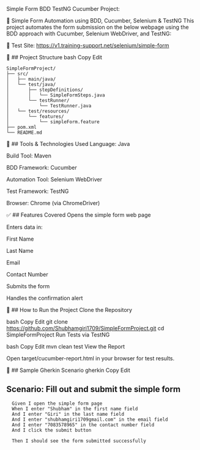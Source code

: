 Simple Form BDD TestNG Cucumber Project:

🧪 Simple Form Automation using BDD, Cucumber, Selenium & TestNG
This project automates the form submission on the below webpage using the BDD approach with Cucumber, Selenium WebDriver, and TestNG:

🔗 Test Site: https://v1.training-support.net/selenium/simple-form

📂 ## Project Structure
bash
Copy
Edit
~~~
SimpleFormProject/
├── src/
│   ├── main/java/
│   └── test/java/
│       ├── stepDefinitions/
│       │   └── SimpleFormSteps.java
│       └── testRunner/
│           └── TestRunner.java
│   └── test/resources/
│       └── features/
│           └── simpleForm.feature
├── pom.xml
└── README.md
~~~
🔧 ## Tools & Technologies Used
Language: Java

Build Tool: Maven

BDD Framework: Cucumber

Automation Tool: Selenium WebDriver

Test Framework: TestNG

Browser: Chrome (via ChromeDriver)

✅ ## Features Covered
Opens the simple form web page

Enters data in:

First Name

Last Name

Email

Contact Number

Submits the form

Handles the confirmation alert

🚀 ## How to Run the Project
Clone the Repository

bash
Copy
Edit
git clone https://github.com/Shubhamgiri1709/SimpleFormProject.git
cd SimpleFormProject
Run Tests via TestNG

bash
Copy
Edit
mvn clean test
View the Report

Open target/cucumber-report.html in your browser for test results.

📝 ## Sample Gherkin Scenario
gherkin
Copy
Edit
## Scenario: Fill out and submit the simple form
~~~
  Given I open the simple form page
  When I enter "Shubham" in the first name field
  And I enter "Giri" in the last name field
  And I enter "shubhamgiri1709gmail.com" in the email field
  And I enter "7083578965" in the contact number field
  And I click the submit button
 
  Then I should see the form submitted successfully
~~~
